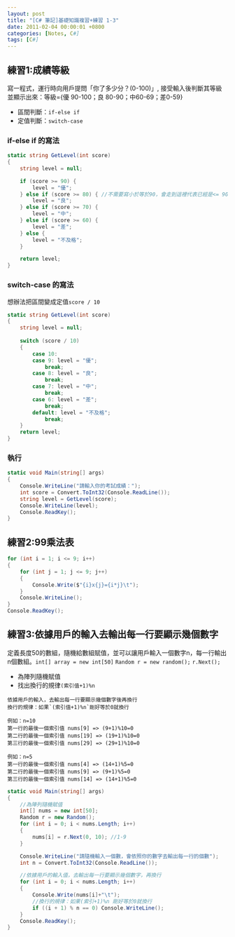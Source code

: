 ```yaml
---
layout: post
title: "[C# 筆記]基礎知識複習+練習 1-3"
date: 2011-02-04 00:00:01 +0800
categories: [Notes, C#]
tags: [C#]
---
```


## 練習1:成績等級
寫一程式，運行時向用戶提問「你了多少分？(0-100)」, 接受輸入後判斷其等級並顯示出來：等級={優 90-100；良 80-90；中60-69；差0-59}

- 區間判斷：`if-else if`
- 定值判斷：`switch-case`

### if-else if 的寫法

```c#
static string GetLevel(int score)
{
    string level = null;

    if (score >= 90) {
        level = "優";
    } else if (score >= 80) { //不需要寫小於等於90，會走到這裡代表已經是<= 90
        level = "良";
    } else if (score >= 70) {
        level = "中";
    } else if (score >= 60) {
        level = "差";
    } else {
        level = "不及格";
    }

    return level;
}
```

### switch-case 的寫法
想辦法把區間變成定值`score / 10`

```c#
static string GetLevel(int score)
{
    string level = null;
    
    switch (score / 10)
    {
        case 10:
        case 9: level = "優";
            break;
        case 8: level = "良";
            break;
        case 7: level = "中";
            break;
        case 6: level = "差";
            break;
        default: level = "不及格";
            break;
    }
    return level;
}
```
### 執行

```c#
static void Main(string[] args)
{
    Console.WriteLine("請輸入你的考試成績：");
    int score = Convert.ToInt32(Console.ReadLine());
    string level = GetLevel(score);
    Console.WriteLine(level);
    Console.ReadKey();
}
```

## 練習2:99乘法表

```c#
for (int i = 1; i <= 9; i++)
{
    for (int j = 1; j <= 9; j++)
    {
        Console.Write($"{i}x{j}={i*j}\t");
    }
    Console.WriteLine();
}
Console.ReadKey();
```

## 練習3:依據用戶的輸入去輸出每一行要顯示幾個數字
定義長度50的數組，隨機給數組賦值，並可以讓用戶輸入一個數字n，每一行輸出n個數組。`int[] array = new int[50]` `Random r = new random();` `r.Next();`

- 為陣列隨機賦值
- 找出換行的規律`(索引值+1)%n`  

```
依據用戶的輸入，去輸出每一行要顯示幾個數字後再換行
換行的規律：如果`(索引值+1)%n`剛好等於0就換行  

例如：n=10
第一行的最後一個索引值 nums[9] => (9+1)%10=0
第二行的最後一個索引值 nums[19] => (19+1)%10=0
第三行的最後一個索引值 nums[29] => (29+1)%10=0

例如：n=5
第一行的最後一個索引值 nums[4] => (14+1)%5=0
第二行的最後一個索引值 nums[9] => (9+1)%5=0
第三行的最後一個索引值 nums[14] => (14+1)%5=0
```

```c#
static void Main(string[] args)
{
    //為陣列隨機賦值
    int[] nums = new int[50];
    Random r = new Random();
    for (int i = 0; i < nums.Length; i++)
    {
        nums[i] = r.Next(0, 10); //1-9
    }

    Console.WriteLine("請隨機輸入一個數，會依照你的數字去輸出每一行的個數");
    int n = Convert.ToInt32(Console.ReadLine());

    //依據用戶的輸入值，去輸出每一行要顯示幾個數字，再換行
    for (int i = 0; i < nums.Length; i++)
    {
        Console.Write(nums[i]+"\t");
        //換行的規律：如果(索引+1)%n 剛好等於0就換行
        if ((i + 1) % n == 0) Console.WriteLine();
    }
    Console.ReadKey();
}
```